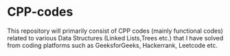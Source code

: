 # CPP-codes
This repository will primarily consist of CPP codes (mainly functional codes) related to various Data Structures (Linked Lists,Trees etc.) that I have solved from coding platforms such as GeeksforGeeks, Hackerrank, Leetcode etc.
